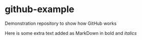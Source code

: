 # github-example
Demonstration repository to show how GitHub works 

Here is some extra text added as MarkDown in bold and _italics_
